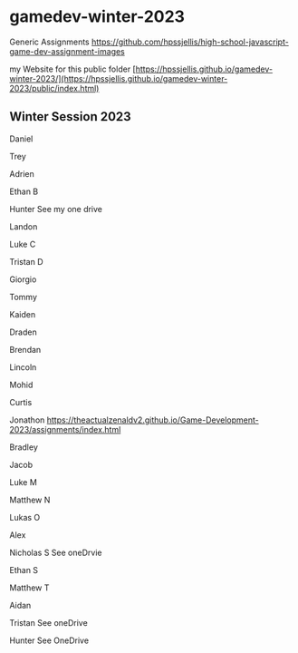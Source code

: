 # gamedev-winter-2023


Generic Assignments https://github.com/hpssjellis/high-school-javascript-game-dev-assignment-images


my Website   for this public folder   [https://hpssjellis.github.io/gamedev-winter-2023/](https://hpssjellis.github.io/gamedev-winter-2023/public/index.html)



## Winter Session 2023

Daniel



Trey



Adrien


Ethan B



Hunter  See my one drive



Landon


Luke C


Tristan D


Giorgio


Tommy



Kaiden



Draden



Brendan



Lincoln



Mohid


Curtis


Jonathon   https://theactualzenaldv2.github.io/Game-Development-2023/assignments/index.html


Bradley


Jacob


Luke  M


Matthew  N



Lukas  O



Alex


Nicholas  S    See oneDrvie



Ethan  S



Matthew  T


Aidan


Tristan  See oneDrive

Hunter See OneDrive

